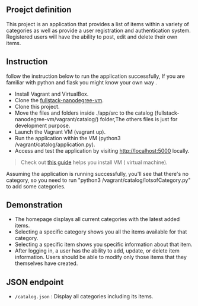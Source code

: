 ## Proejct definition 

This project is an application that provides a list of items within a variety of categories as well as provide a user registration and authentication system. Registered users will have the ability to post, edit and delete their own items.

## Instruction

follow the instruction below to run the application successfully, If you are familiar with python and flask you might know your own way .


- Install Vagrant and VirtualBox.
- Clone the [fullstack-nanodegree-vm](https://github.com/udacity/fullstack-nanodegree-vm).
- Clone this project.
- Move the files and folders inside ./app/src to the catalog (fullstack-nanodegree-vm/vagrant/catalog/) folder,The others files is just for development purpose.
- Launch the Vagrant VM (vagrant up).
- Run the application within the VM (python3 /vagrant/catalog/application.py).
- Access and test the application by visiting [http://localhost:5000](http://localhost:5000) locally.

> Check out [this guide](README__prepare-software.md) helps you install VM ( virtual machine).


Assuming the application  is running successfully, you'll see that there's no category, so you need to run "python3 /vagrant/catalog/lotsofCategory.py" to add some categories.

## Demonstration

- The homepage displays all current categories with the latest added items.
- Selecting a specific category shows you all the items available for that category.
- Selecting a specific item shows you specific information about that item.
- After logging in, a user has the ability to add, update, or delete item information. Users should be able to modify only those items that they themselves have created.


## JSON endpoint 

- ```/catalog.json``` : Display all categories including its items.

